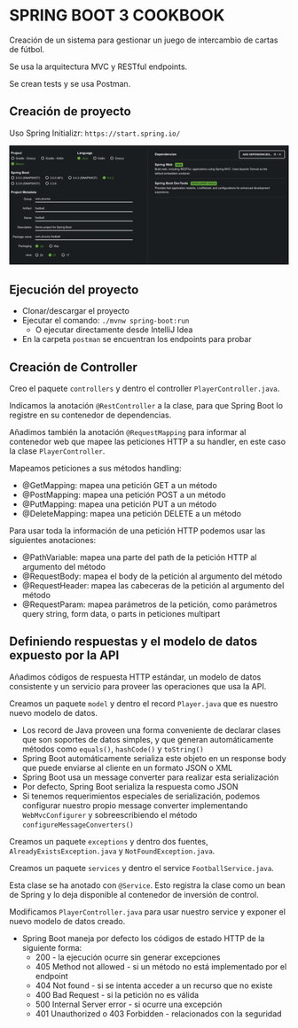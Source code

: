 # SPRING BOOT 3 COOKBOOK

Creación de un sistema para gestionar un juego de intercambio de cartas de fútbol.

Se usa la arquitectura MVC y RESTful endpoints.

Se crean tests y se usa Postman.

## Creación de proyecto

Uso Spring Initializr: `https://start.spring.io/`

![alt Spring Initialzr](./images/01-Spring-Initializr.png)

## Ejecución del proyecto

- Clonar/descargar el proyecto
- Ejecutar el comando: `./mvnw spring-boot:run`
  - O ejecutar directamente desde IntelliJ Idea
- En la carpeta `postman` se encuentran los endpoints para probar


## Creación de Controller

Creo el paquete `controllers` y dentro el controller `PlayerController.java`.

Indicamos la anotación `@RestController` a la clase, para que Spring Boot lo registre en su contenedor de dependencias.

Añadimos también la anotación `@RequestMapping` para informar al contenedor web que mapee las peticiones HTTP a su handler, en este caso la clase `PlayerController`.

Mapeamos peticiones a sus métodos handling:

- @GetMapping: mapea una petición GET a un método
- @PostMapping: mapea una petición POST a un método
- @PutMapping: mapea una petición PUT a un método
- @DeleteMapping: mapea una petición DELETE a un método

Para usar toda la información de una petición HTTP podemos usar las siguientes anotaciones:

- @PathVariable: mapea una parte del path de la petición HTTP al argumento del método
- @RequestBody: mapea el body de la petición al argumento del método
- @RequestHeader: mapea las cabeceras de la petición al argumento del método
- @RequestParam: mapea parámetros de la petición, como parámetros query string, form data, o parts in peticiones multipart

## Definiendo respuestas y el modelo de datos expuesto por la API

Añadimos códigos de respuesta HTTP estándar, un modelo de datos consistente y un servicio para proveer las operaciones que usa la API.

Creamos un paquete `model` y dentro el record `Player.java` que es nuestro nuevo modelo de datos.

- Los record de Java proveen una forma conveniente de declarar clases que son soportes de datos simples, y que generan automáticamente métodos como `equals()`, `hashCode()` y `toString()`
- Spring Boot automáticamente serializa este objeto en un response body que puede enviarse al cliente en un formato JSON o XML
- Spring Boot usa un message converter para realizar esta serialización
- Por defecto, Spring Boot serializa la respuesta como JSON
- Si tenemos requerimientos especiales de serialización, podemos configurar nuestro propio message converter implementando `WebMvcConfigurer` y sobreescribiendo el método `configureMessageConverters()` 

Creamos un paquete `exceptions` y dentro dos fuentes, `AlreadyExistsException.java` y `NotFoundException.java`.

Creamos un paquete `services` y dentro el service `FootballService.java`.

Esta clase se ha anotado con `@Service`. Esto registra la clase como un bean de Spring y lo deja disponible al contenedor de inversión de control.

Modificamos `PlayerController.java` para usar nuestro service y exponer el nuevo modelo de datos creado.

- Spring Boot maneja por defecto los códigos de estado HTTP de la siguiente forma:
  - 200 - la ejecución ocurre sin generar excepciones
  - 405 Method not allowed - si un método no está implementado por el endpoint
  - 404 Not found - si se intenta acceder a un recurso que no existe
  - 400 Bad Request - si la petición no es válida
  - 500 Internal Server error - si ocurre una excepción
  - 401 Unauthorized o 403 Forbidden - relacionados con la seguridad 